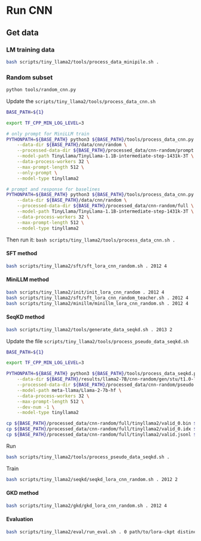 # Run CNN

## Get data

### LM training data

```bash
bash scripts/tiny_llama2/tools/process_data_minipile.sh .
```

### Random subset
```bash
python tools/random_cnn.py
```

Update the `scripts/tiny_llama2/tools/process_data_cnn.sh`

```bash
BASE_PATH=${1}

export TF_CPP_MIN_LOG_LEVEL=3

# only prompt for MiniLLM train
PYTHONPATH=${BASE_PATH} python3 ${BASE_PATH}/tools/process_data_cnn.py \
    --data-dir ${BASE_PATH}/data/cnn/random \
    --processed-data-dir ${BASE_PATH}/processed_data/cnn-random/prompt \
    --model-path TinyLlama/TinyLlama-1.1B-intermediate-step-1431k-3T \
    --data-process-workers 32 \
    --max-prompt-length 512 \
    --only-prompt \
    --model-type tinyllama2

# prompt and response for baselines
PYTHONPATH=${BASE_PATH} python3 ${BASE_PATH}/tools/process_data_cnn.py \
    --data-dir ${BASE_PATH}/data/cnn/random \
    --processed-data-dir ${BASE_PATH}/processed_data/cnn-random/full \
    --model-path TinyLlama/TinyLlama-1.1B-intermediate-step-1431k-3T \
    --data-process-workers 32 \
    --max-prompt-length 512 \
    --model-type tinyllama2
```

Then run it: `bash scripts/tiny_llama2/tools/process_data_cnn.sh .`

#### SFT method
```bash
bash scripts/tiny_llama2/sft/sft_lora_cnn_random.sh . 2012 4
```

#### MiniLLM method
```bash
bash scripts/tiny_llama2/init/init_lora_cnn_random . 2012 4
bash scripts/tiny_llama2/sft/sft_lora_cnn_random_teacher.sh . 2012 4
bash scripts/tiny_llama2/minillm/minillm_lora_cnn_random.sh . 2012 4
```

#### SeqKD method
```bash
bash scripts/tiny_llama2/tools/generate_data_seqkd.sh . 2013 2
```

Update the file `scripts/tiny_llama2/tools/process_pseudo_data_seqkd.sh`

```bash
BASE_PATH=${1}

export TF_CPP_MIN_LOG_LEVEL=3

PYTHONPATH=${BASE_PATH} python3 ${BASE_PATH}/tools/process_data_seqkd.py \
    --data-dir ${BASE_PATH}/results/llama2-7B/cnn-random/gen/stu/t1.0-l1024 \
    --processed-data-dir ${BASE_PATH}/processed_data/cnn-random/pseudo \
    --model-path meta-llama/Llama-2-7b-hf \
    --data-process-workers 32 \
    --max-prompt-length 512 \
    --dev-num -1 \
    --model-type tinyllama2

cp ${BASE_PATH}/processed_data/cnn-random/full/tinyllama2/valid_0.bin ${BASE_PATH}/processed_data/cnn-random/pseudo/tinyllama2/
cp ${BASE_PATH}/processed_data/cnn-random/full/tinyllama2/valid_0.idx ${BASE_PATH}/processed_data/cnn-random/pseudo/tinyllama2/
cp ${BASE_PATH}/processed_data/cnn-random/full/tinyllama2/valid.jsonl ${BASE_PATH}/processed_data/cnn-random/pseudo/tinyllama2/
```

Run
```bash
bash scripts/tiny_llama2/tools/process_pseudo_data_seqkd.sh .
```

Train
```bash
bash scripts/tiny_llama2/seqkd/seqkd_lora_cnn_random.sh . 2012 2
```

#### GKD method
```bash
bash scripts/tiny_llama2/gkd/gkd_lora_cnn_random.sh . 2012 4
```

#### Evaluation
```bash
bash scripts/tiny_llama2/eval/run_eval.sh . 0 path/to/lora-ckpt distinct-exp-name
```